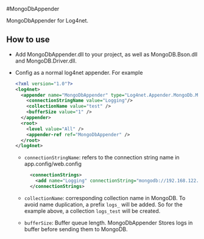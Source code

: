 #MongoDbAppender

MongoDbAppender for Log4net.
## How to use
- Add MongoDbAppender.dll to your project, as well as MongoDB.Bson.dll and MongoDB.Driver.dll.
- Config as a normal log4net appender. For example

    ```xml
    <?xml version="1.0"?>
    <log4net>
      <appender name="MongoDbAppender" type="Log4net.Appender.MongoDb.MongoDbAppender, Log4net.Appender.MongoDb">
        <connectionStringName value="Logging"/>
        <collectionName value="test" />
        <bufferSize value="1" />
      </appender>
      <root>
        <level value="All" />
        <appender-ref ref="MongoDbAppender" />
      </root>
    </log4net>
    ```

  - `connectionStringName`: refers to the connection string name in app.config/web.config

      ```xml
        <connectionStrings>
          <add name="Logging" connectionString="mongodb://192.168.122.1/Logs"/>
        </connectionStrings>
      ```
      
  - `collectionName`: corresponding collection name in MongoDB. To avoid name duplication, a prefix `logs_` will be added. So for the example above, a collection `logs_test` will be created.
  - `bufferSize`: Buffer queue length. MongoDbAppender Stores logs in buffer before sending them to MongoDB.
